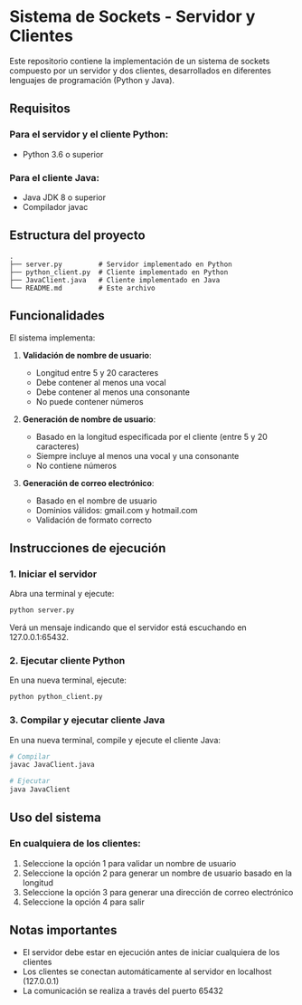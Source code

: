 # Sistema de Sockets - Servidor y Clientes

Este repositorio contiene la implementación de un sistema de sockets compuesto por un servidor y dos clientes, desarrollados en diferentes lenguajes de programación (Python y Java).

## Requisitos

### Para el servidor y el cliente Python:

- Python 3.6 o superior

### Para el cliente Java:

- Java JDK 8 o superior
- Compilador javac

## Estructura del proyecto

```
.
├── server.py         # Servidor implementado en Python
├── python_client.py  # Cliente implementado en Python
├── JavaClient.java   # Cliente implementado en Java
└── README.md         # Este archivo
```

## Funcionalidades

El sistema implementa:

1. **Validación de nombre de usuario**:

   - Longitud entre 5 y 20 caracteres
   - Debe contener al menos una vocal
   - Debe contener al menos una consonante
   - No puede contener números

2. **Generación de nombre de usuario**:

   - Basado en la longitud especificada por el cliente (entre 5 y 20 caracteres)
   - Siempre incluye al menos una vocal y una consonante
   - No contiene números

3. **Generación de correo electrónico**:
   - Basado en el nombre de usuario
   - Dominios válidos: gmail.com y hotmail.com
   - Validación de formato correcto

## Instrucciones de ejecución

### 1. Iniciar el servidor

Abra una terminal y ejecute:

```bash
python server.py
```

Verá un mensaje indicando que el servidor está escuchando en 127.0.0.1:65432.

### 2. Ejecutar cliente Python

En una nueva terminal, ejecute:

```bash
python python_client.py
```

### 3. Compilar y ejecutar cliente Java

En una nueva terminal, compile y ejecute el cliente Java:

```bash
# Compilar
javac JavaClient.java

# Ejecutar
java JavaClient
```

## Uso del sistema

### En cualquiera de los clientes:

1. Seleccione la opción 1 para validar un nombre de usuario
2. Seleccione la opción 2 para generar un nombre de usuario basado en la longitud
3. Seleccione la opción 3 para generar una dirección de correo electrónico
4. Seleccione la opción 4 para salir

## Notas importantes

- El servidor debe estar en ejecución antes de iniciar cualquiera de los clientes
- Los clientes se conectan automáticamente al servidor en localhost (127.0.0.1)
- La comunicación se realiza a través del puerto 65432
